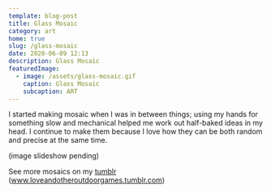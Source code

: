 ```yaml
---
template: blog-post
title: Glass Mosaic
category: art
home: true
slug: /glass-mosaic
date: 2020-06-09 12:13
description: Glass Mosaic
featuredImage:
  - image: /assets/glass-mosaic.gif
    caption: Glass Mosaic
    subcaption: ART
---
```

I started making mosaic when I was in between things; using my hands for something slow and mechanical helped me work out half-baked ideas in my head.  I continue to make them because I love how they can be both random and precise at the same time.

(image slideshow pending)

See more mosaics on my [tumblr](https://loveandotheroutdoorgames.tumblr.com/) (www.loveandotheroutdoorgames.tumblr.com)